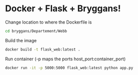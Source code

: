 # Docker + Flask + Bryggans!

Change location to where the Dockerfile is
```bash
cd bryggans/Departement/Webb
```
Build the image
```bash
docker build -t flask_web:latest .
```
Run container (-p maps the ports  host\_port:container\_port)
```bash
docker run -it -p 5000:5000 flask_web:latest python app.py
```
